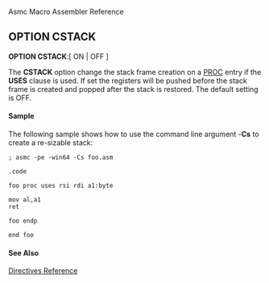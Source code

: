 Asmc Macro Assembler Reference

## OPTION CSTACK

**OPTION CSTACK**:[ ON | OFF ]

The **CSTACK** option change the stack frame creation on a [PROC](proc.md) entry if the **USES** clause is used. If set the registers will be pushed before the stack frame is created and popped after the stack is restored. The default setting is OFF.

#### Sample

The following sample shows how to use the command line argument -**Cs** to create a re-sizable stack:

    ; asmc -pe -win64 -Cs foo.asm

    .code

    foo proc uses rsi rdi a1:byte

    mov al,a1
    ret

    foo endp

    end foo

#### See Also

[Directives Reference](readme.md)